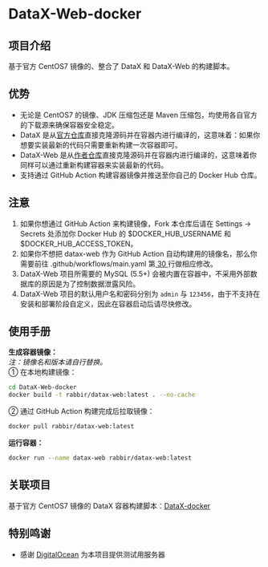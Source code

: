# DataX-Web-docker

## 项目介绍
基于官方 CentOS7 镜像的、整合了 DataX 和 DataX-Web 的构建脚本。

## 优势
+ 无论是 CentOS7 的镜像、JDK 压缩包还是 Maven 压缩包，均使用各自官方的下载源来确保容器安全稳定。  
+ DataX 是从[官方仓库](https://github.com/alibaba/DataX)直接克隆源码并在容器内进行编译的，这意味着：如果你想要实装最新的代码只需要重新构建一次容器即可。  
+ DataX-Web 是从[作者仓库](https://github.com/WeiYe-Jing/datax-web)直接克隆源码并在容器内进行编译的，这意味着你同样可以通过重新构建容器来实装最新的代码。
+ 支持通过 GitHub Action 构建容器镜像并推送至你自己的 Docker Hub 仓库。  

## 注意
1. 如果你想通过 GitHub Action 来构建镜像，Fork 本仓库后请在 Settings → Secrets 处添加你 Docker Hub 的 $DOCKER_HUB_USERNAME 和 $DOCKER_HUB_ACCESS_TOKEN。  
2. 如果你不想把 datax-web 作为 GitHub Action 自动构建用的镜像名，那么你需要前往 .github/workflows/main.yaml 第[ 30 ](https://github.com/senjianlu/DataX-Web-docker/blob/master/.github/workflows/main.yaml#L30)行做相应修改。  
3. DataX-Web 项目所需要的 MySQL (5.5+) 会被内置在容器中，不采用外部数据库的原因是为了控制数据泄露风险。
4. DataX-Web 项目的默认用户名和密码分别为 `admin` 与 `123456`，由于不支持在安装和部署阶段自定义，因此在容器启动后请尽快修改。

## 使用手册
**生成容器镜像：**  
*注：镜像名和版本请自行替换。*  
① 在本地构建镜像：
```bash
cd DataX-Web-docker
docker build -t rabbir/datax-web:latest . --no-cache
```
② 通过 GitHub Action 构建完成后拉取镜像：
```bash
docker pull rabbir/datax-web:latest
```

**运行容器：**  
```bash
docker run --name datax-web rabbir/datax-web:latest
```

## 关联项目
基于官方 CentOS7 镜像的 DataX 容器构建脚本：[DataX-docker](https://github.com/senjianlu/DataX-docker)

## 特别鸣谢
- 感谢 [DigitalOcean](https://www.digitalocean.com/) 为本项目提供测试用服务器